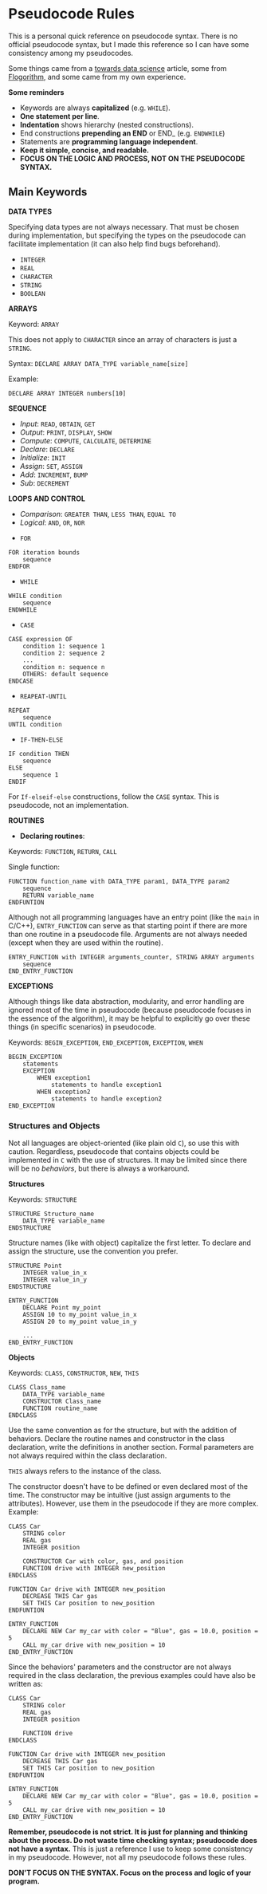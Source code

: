 # Pseudocode Rules

This is a personal quick reference on pseudocode syntax. There is no official pseudocode syntax, but I made this reference so I can have some consistency among my pseudocodes.

Some things came from a [towards data science](https://towardsdatascience.com/pseudocode-101-an-introduction-to-writing-good-pseudocode-1331cb855be7) article, some from [Flogorithm](http://flowgorithm.org/), and some came from my own experience.

**Some reminders**
* Keywords are always **capitalized** (e.g. `WHILE`).
* **One statement per line**.
* **Indentation** shows hierarchy (nested constructions).
* End constructions **prepending an END** or END_ (e.g. `ENDWHILE`)
* Statements are **programming language independent**.
* **Keep it simple, concise, and readable.**
* **FOCUS ON THE LOGIC AND PROCESS, NOT ON THE PSEUDOCODE SYNTAX.**

## Main Keywords
**DATA TYPES**

Specifying data types are not always necessary. That must be chosen during implementation, but specifying the types on the pseudocode can facilitate implementation (it can also help find bugs beforehand).
- `INTEGER`
- `REAL`
- `CHARACTER`
- `STRING`
- `BOOLEAN`

**ARRAYS**

Keyword: `ARRAY`

This does not apply to `CHARACTER` since an array of characters is just a `STRING`.

Syntax: `DECLARE ARRAY DATA_TYPE variable_name[size]`

Example:
```
DECLARE ARRAY INTEGER numbers[10]
```

**SEQUENCE**
* _Input_: `READ`, `OBTAIN`, `GET`
* _Output_: `PRINT`, `DISPLAY`, `SHOW`
* _Compute_: `COMPUTE`, `CALCULATE`, `DETERMINE`
* _Declare_: `DECLARE`
* _Initialize_: `INIT`
* _Assign_: `SET`, `ASSIGN`
* _Add_: `INCREMENT`, `BUMP`
* _Sub_: `DECREMENT`

**LOOPS AND CONTROL**
* _Comparison_: `GREATER THAN`, `LESS THAN`, `EQUAL TO`
* _Logical_: `AND`, `OR`, `NOR`

- `FOR`
```
FOR iteration bounds
	sequence
ENDFOR
```
- `WHILE`
```
WHILE condition
	sequence
ENDWHILE
```
- `CASE`
```
CASE expression OF
	condition 1: sequence 1
	condition 2: sequence 2
	...
	condition n: sequence n
	OTHERS: default sequence
ENDCASE
```
- `REAPEAT-UNTIL`
```
REPEAT
	sequence
UNTIL condition
```
- `IF-THEN-ELSE`
```
IF condition THEN
	sequence
ELSE
	sequence 1
ENDIF
```
For `If-elseif-else` constructions, follow the `CASE` syntax. This is pseudocode, not an implementation.

**ROUTINES**
* **Declaring routines**:

Keywords: `FUNCTION`, `RETURN`, `CALL`

Single function:
```
FUNCTION function_name with DATA_TYPE param1, DATA_TYPE param2
	sequence
	RETURN variable_name
ENDFUNTION
```

Although not all programming languages have an entry point (like the `main` in C/C++), `ENTRY_FUNCTION` can serve as that starting point if there are more than one routine in a pseudocode file. Arguments are not always needed (except when they are used within the routine).
```
ENTRY_FUNCTION with INTEGER arguments_counter, STRING ARRAY arguments
	sequence
END_ENTRY_FUNCTION
```

**EXCEPTIONS**

Although things like data abstraction, modularity, and error handling are ignored most of the time in pseudocode (because pseudocode focuses in the essence of the algorithm), it may be helpful to explicitly go over these things (in specific scenarios) in pseudocode.

Keywords: `BEGIN_EXCEPTION`, `END_EXCEPTION`, `EXCEPTION`, `WHEN`

```
BEGIN_EXCEPTION
	statements
	EXCEPTION
		WHEN exception1
			statements to handle exception1
		WHEN exception2
			statements to handle exception2
END_EXCEPTION
```

### Structures and Objects
Not all languages are object-oriented (like plain old `C`), so use this with caution. Regardless, pseudocode that contains objects could be implemented in `C` with the use of structures. It may be limited since there will be no _behaviors_, but there is always a workaround.

**Structures**

Keywords: `STRUCTURE`
```
STRUCTURE Structure_name
	DATA_TYPE variable_name
ENDSTRUCTURE
```

Structure names (like with object) capitalize the first letter. To declare and assign the structure, use the convention you prefer.
```
STRUCTURE Point
	INTEGER value_in_x
	INTEGER value_in_y
ENDSTRUCTURE

ENTRY_FUNCTION
	DECLARE Point my_point
	ASSIGN 10 to my_point value_in_x
	ASSIGN 20 to my_point value_in_y

	...
END_ENTRY_FUNCTION
```

**Objects**

Keywords: `CLASS`, `CONSTRUCTOR`, `NEW`, `THIS`
```
CLASS Class_name
	DATA_TYPE variable_name
	CONSTRUCTOR Class_name
	FUNCTION routine_name
ENDCLASS
```

Use the same convention as for the structure, but with the addition of behaviors. Declare the routine names and constructor in the class declaration, write the definitions in another section. Formal parameters are not always required within the class declaration.

`THIS` always refers to the instance of the class.

The constructor doesn't have to be defined or even declared most of the time. The constructor may be intuitive (just assign arguments to the attributes). However, use them in the pseudocode if they are more complex. Example:
```
CLASS Car
	STRING color
	REAL gas
	INTEGER position

	CONSTRUCTOR Car with color, gas, and position
	FUNCTION drive with INTEGER new_position
ENDCLASS

FUNCTION Car drive with INTEGER new_position
	DECREASE THIS Car gas
	SET THIS Car position to new_position
ENDFUNTION

ENTRY_FUNCTION
	DECLARE NEW Car my_car with color = "Blue", gas = 10.0, position = 5
	CALL my_car drive with new_position = 10
END_ENTRY_FUNCTION
```

Since the behaviors' parameters and the constructor are not always required in the class declaration, the previous examples could have also be written as:
```
CLASS Car
	STRING color
	REAL gas
	INTEGER position

	FUNCTION drive
ENDCLASS

FUNCTION Car drive with INTEGER new_position
	DECREASE THIS Car gas
	SET THIS Car position to new_position
ENDFUNTION

ENTRY_FUNCTION
	DECLARE NEW Car my_car with color = "Blue", gas = 10.0, position = 5
	CALL my_car drive with new_position = 10
END_ENTRY_FUNCTION
```

**Remember, pseudocode is not strict. It is just for planning and thinking about the process. Do not waste time checking syntax; pseudocode does not have a syntax.** This is just a reference I use to keep some consistency in my pseudocode. However, not all my pseudocode follows these rules.

**DON'T FOCUS ON THE SYNTAX. Focus on the process and logic of your program.**
